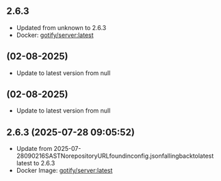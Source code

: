 ## 2.6.3
- Updated from unknown to 2.6.3
- Docker: [gotify/server:latest](gotify/pkgs/container/server:latest/tags)


##  (02-08-2025)
- Update to latest version from null

##  (02-08-2025)
- Update to latest version from null
## 2.6.3 (2025-07-28 09:05:52)
- Update from 2025-07-28090216SASTNorepositoryURLfoundinconfig.jsonfallingbacktolatest
latest to 2.6.3
- Docker Image: [gotify/server:latest](https://hub.docker.com/r/gotify/server)

